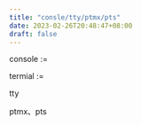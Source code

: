 ```yaml
---
title: "consle/tty/ptmx/pts"
date: 2023-02-26T20:48:47+08:00
draft: false
---
```


console := 

termial :=

tty

ptmx、pts